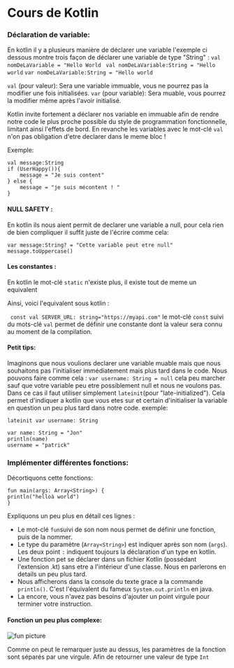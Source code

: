 Cours de Kotlin  
==
### Déclaration de variable:  
En kotlin il y a plusieurs manière de déclarer une variable 
l'exemple ci dessous montre trois façon de déclarer une variable de type "String" :
`val nomDeLaVariable = "Hello World `
`val nomDeLaVariable:String = "Hello world`
`var nomDeLaVariable:String = "Hello world`

`val` (pour valeur): Sera une variable immuable, vous ne pourrez pas la modifier une fois initialisées.
`var` (pour variable): Sera muable, vous pourrez la modifier même après l'avoir initialisé.

Kotlin invite fortement a déclarer nos variable en immuable afin de rendre notre code le plus proche possible du style de programmation fonctionnelle, limitant ainsi l'effets de bord.
En revanche les variables avec le mot-clé `val` n'on pas obligation d'etre declarer dans le meme bloc !

Exemple:

    val message:String 
    if (UserHappy()){
	    message = "Je suis content"
	} else {
		message = "je suis mécontent ! " 
	}    

#### NULL SAFETY :

En kotlin ils nous aient permit de declarer une variable a null, 
pour cela rien de bien compliquer il suffit juste de l'écrire comme cela:  

	var message:String? = "Cette variable peut etre null"
	message.toUppercase()
#### Les constantes : 

En kotlin le mot-clé `static` n'existe plus, il existe tout de meme un equivalent 

Ainsi, voici l'equivalent sous kotlin :

`
const val SERVER_URL: string="https://myapi.com"` 
 le mot-clé `const` suivi du mots-clé `val` permet de définir une constante dont la valeur sera connu au moment de la compilation.
#### Petit tips: 
Imaginons que nous voulions declarer une variable muable mais que nous souhaitons pas l'initialiser immédiatement mais plus tard dans le code.
Nous pouvons faire comme cela : 
`var username: String = null`
cela peu marcher sauf que votre variable peu etre possiblement null et nous ne voulons pas.
Dans ce cas il faut utiliser simplement `lateinit`(pour "late-initialized").
Cela permet d'indiquer a kotlin que vous etes sur et certain d'initialiser la variable en question un peu plus tard dans notre code.
exemple:  

	lateinit var username: String
	
	var name: String = "Jon" 
	println(name)
	username = "patrick" 


### Implémenter différentes fonctions:

Décortiquons cette fonctions:  
    
    fun main(args: Array<String>) {
    println("helloà world")
    }
Expliquons un peu plus en détail ces lignes :
* Le mot-clé `fun`suivi de son nom nous permet de définir une fonction, puis de la nommer.
* Le type du paramètre (`Array<String>`) est indiquer après son nom (`args`). Les deux point `:` indiquent toujours la déclaration d'un type en kotlin.
* Une fonction pet se déclarer dans un fichier Kotlin (possédant l'extension .kt) sans etre a l'intérieur d'une classe. Nous en parlerons en details un peu plus tard.
* Nous afficherons dans la console du texte grace a la commande `println()`. C'est l'équivalent du fameux `System.out.println` en java.
* La encore, vous n'avez pas besoins d'ajouter un point virgule pour terminer votre instruction.

#### Fonction un peu plus complexe:

![fun picture](https://user.oc-static.com/upload/2018/05/25/15272618306081_kotlin_function_medium.png)

Comme on peut le remarquer juste au dessus, les paramètres de la fonction sont séparés par une virgule.
Afin de retourner une valeur de type `Int`
<!--stackedit_data:
eyJoaXN0b3J5IjpbMTIyNTg1MjE4MSwtMTI2Nzg4OTg1MywtMT
M4MTM1MTc2OV19
-->